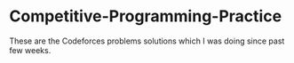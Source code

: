 # Competitive-Programming-Practice
These are the Codeforces problems solutions which I was doing since past few weeks.
